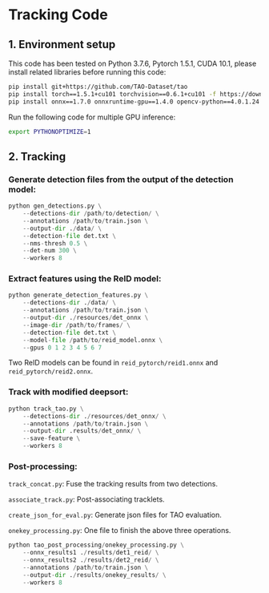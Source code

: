 # Tracking Code

## 1. Environment setup
This code has been tested on Python 3.7.6, Pytorch 1.5.1, CUDA 10.1, please install related libraries before running this code:
```bash
pip install git+https://github.com/TAO-Dataset/tao
pip install torch==1.5.1+cu101 torchvision==0.6.1+cu101 -f https://download.pytorch.org/whl/torch_stable.html
pip install onnx==1.7.0 onnxruntime-gpu==1.4.0 opencv-python==4.0.1.24 scikit-learn==0.22.1
```
Run the following code for multiple GPU inference:
```bash
export PYTHONOPTIMIZE=1
```

## 2. Tracking

### Generate detection files from the output of the detection model:
```python
python gen_detections.py \
    --detections-dir /path/to/detection/ \
    --annotations /path/to/train.json \
    --output-dir ./data/ \
    --detection-file det.txt \
    --nms-thresh 0.5 \
    --det-num 300 \
    --workers 8
```
### Extract features using the ReID model:
```python
python generate_detection_features.py \
    --detections-dir ./data/ \
    --annotations /path/to/train.json \
    --output-dir ./resources/det_onnx \
    --image-dir /path/to/frames/ \
    --detection-file det.txt \
    --model-file /path/to/reid_model.onnx \
    --gpus 0 1 2 3 4 5 6 7
```
Two ReID models can be found in `reid_pytorch/reid1.onnx` and `reid_pytorch/reid2.onnx`.
### Track with modified deepsort:
```python
python track_tao.py \
    --detections-dir ./resources/det_onnx/ \
    --annotations /path/to/train.json \
    --output-dir .results/det_onnx/ \
    --save-feature \
    --workers 8
```
### Post-processing:
`track_concat.py`: Fuse the tracking results from two detections.

`associate_track.py`: Post-associating tracklets.

`create_json_for_eval.py`: Generate json files for TAO evaluation.

`onekey_processing.py`: One file to finish the above three operations.

```python
python tao_post_processing/onekey_processing.py \
    --onnx_results1 ./results/det1_reid/ \
    --onnx_results2 ./results/det2_reid/ \
    --annotations /path/to/train.json \
    --output-dir ./results/onekey_results/ \
    --workers 8
```